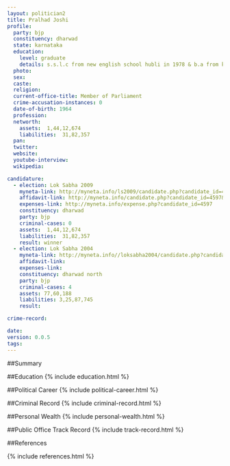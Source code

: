 ```yaml
---
layout: politician2
title: Pralhad Joshi
profile: 
  party: bjp
  constituency: dharwad
  state: karnataka
  education: 
    level: graduate
    details: s.s.l.c from new english school hubli in 1978 & b.a from kadasiddeshwara arts collage hubli affiliated to the karnataka university dharwad in 1983
  photo: 
  sex: 
  caste: 
  religion: 
  current-office-title: Member of Parliament
  crime-accusation-instances: 0
  date-of-birth: 1964
  profession: 
  networth: 
    assets:  1,44,12,674
    liabilities:  31,82,357
  pan: 
  twitter: 
  website: 
  youtube-interview: 
  wikipedia: 

candidature: 
  - election: Lok Sabha 2009
    myneta-link: http://myneta.info/ls2009/candidate.php?candidate_id=4597
    affidavit-link: http://myneta.info/candidate.php?candidate_id=4597&scan=original
    expenses-link: http://myneta.info/expense.php?candidate_id=4597
    constituency: dharwad 
    party: bjp
    criminal-cases: 0
    assets:  1,44,12,674
    liabilities:  31,82,357
    result: winner 
  - election: Lok Sabha 2004
    myneta-link: http://myneta.info//loksabha2004/candidate.php?candidate_id=1723
    affidavit-link: 
    expenses-link: 
    constituency: dharwad north 
    party: bjp
    criminal-cases: 4
    assets: 77,60,188
    liabilities: 3,25,87,745
    result:  

crime-record: 

date: 
version: 0.0.5
tags: 
---
```

##Summary


##Education
{% include education.html %}


##Political Career
{% include political-career.html %}


##Criminal Record
{% include criminal-record.html %}


##Personal Wealth
{% include personal-wealth.html %}


##Public Office Track Record
{% include track-record.html %}


##References


{% include references.html %}